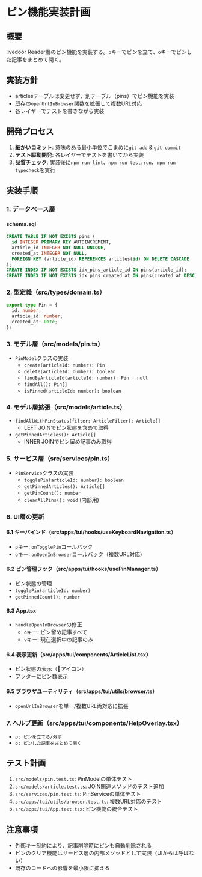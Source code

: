 # ピン機能実装計画

## 概要
livedoor Reader風のピン機能を実装する。`p`キーでピンを立て、`o`キーでピンした記事をまとめて開く。

## 実装方針
- articlesテーブルは変更せず、別テーブル（pins）でピン機能を実装
- 既存の`openUrlInBrowser`関数を拡張して複数URL対応
- 各レイヤーでテストを書きながら実装

## 開発プロセス
1. **細かいコミット**: 意味のある最小単位でこまめに`git add` & `git commit`
2. **テスト駆動開発**: 各レイヤーでテストを書いてから実装
3. **品質チェック**: 実装後に`npm run lint`、`npm run test:run`、`npm run typecheck`を実行

## 実装手順

### 1. データベース層
#### schema.sql
```sql
CREATE TABLE IF NOT EXISTS pins (
  id INTEGER PRIMARY KEY AUTOINCREMENT,
  article_id INTEGER NOT NULL UNIQUE,
  created_at INTEGER NOT NULL,
  FOREIGN KEY (article_id) REFERENCES articles(id) ON DELETE CASCADE
);
CREATE INDEX IF NOT EXISTS idx_pins_article_id ON pins(article_id);
CREATE INDEX IF NOT EXISTS idx_pins_created_at ON pins(created_at DESC);
```

### 2. 型定義（src/types/domain.ts）
```typescript
export type Pin = {
  id: number;
  article_id: number;
  created_at: Date;
};
```

### 3. モデル層（src/models/pin.ts）
- `PinModel`クラスの実装
  - `create(articleId: number): Pin`
  - `delete(articleId: number): boolean`
  - `findByArticleId(articleId: number): Pin | null`
  - `findAll(): Pin[]`
  - `isPinned(articleId: number): boolean`

### 4. モデル層拡張（src/models/article.ts）
- `findAllWithPinStatus(filter: ArticleFilter): Article[]`
  - LEFT JOINでピン状態を含めて取得
- `getPinnedArticles(): Article[]`
  - INNER JOINでピン留め記事のみ取得

### 5. サービス層（src/services/pin.ts）
- `PinService`クラスの実装
  - `togglePin(articleId: number): boolean`
  - `getPinnedArticles(): Article[]`
  - `getPinCount(): number`
  - `clearAllPins(): void` (内部用)

### 6. UI層の更新

#### 6.1 キーバインド（src/apps/tui/hooks/useKeyboardNavigation.ts）
- `p`キー: `onTogglePin`コールバック
- `o`キー: `onOpenInBrowser`コールバック（複数URL対応）

#### 6.2 ピン管理フック（src/apps/tui/hooks/usePinManager.ts）
- ピン状態の管理
- `togglePin(articleId: number)`
- `getPinnedCount(): number`

#### 6.3 App.tsx
- `handleOpenInBrowser`の修正
  - `o`キー: ピン留め記事すべて
  - `v`キー: 現在選択中の記事のみ

#### 6.4 表示更新（src/apps/tui/components/ArticleList.tsx）
- ピン状態の表示（📌アイコン）
- フッターにピン数表示

#### 6.5 ブラウザユーティリティ（src/apps/tui/utils/browser.ts）
- `openUrlInBrowser`を単一/複数URL両対応に拡張

### 7. ヘルプ更新（src/apps/tui/components/HelpOverlay.tsx）
- `p: ピンを立てる/外す`
- `o: ピンした記事をまとめて開く`

## テスト計画
1. `src/models/pin.test.ts`: PinModelの単体テスト
2. `src/models/article.test.ts`: JOIN関連メソッドのテスト追加
3. `src/services/pin.test.ts`: PinServiceの単体テスト
4. `src/apps/tui/utils/browser.test.ts`: 複数URL対応のテスト
5. `src/apps/tui/App.test.tsx`: ピン機能の統合テスト

## 注意事項
- 外部キー制約により、記事削除時にピンも自動削除される
- ピンのクリア機能はサービス層の内部メソッドとして実装（UIからは呼ばない）
- 既存のコードへの影響を最小限に抑える